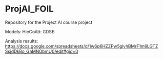 # ProjAI_FOIL
Repository for the Project AI course project

Models:
HieCoAtt:
GDSE:

Analysis results: https://docs.google.com/spreadsheets/d/1w6p6HZZPw5glvhBMrF1m6LGTZSsjdDkBo_GaMNObmU0/edit#gid=0
